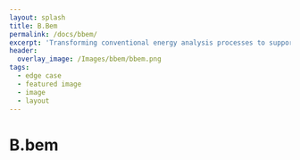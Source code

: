 ```yaml
---
layout: splash
title: B.Bem
permalink: /docs/bbem/
excerpt: 'Transforming conventional energy analysis processes to support the future energy management of existing non-domesting buildings'
header:
  overlay_image: /Images/bbem/bbem.png
tags:
  - edge case
  - featured image
  - image
  - layout
---
```


# B.bem
